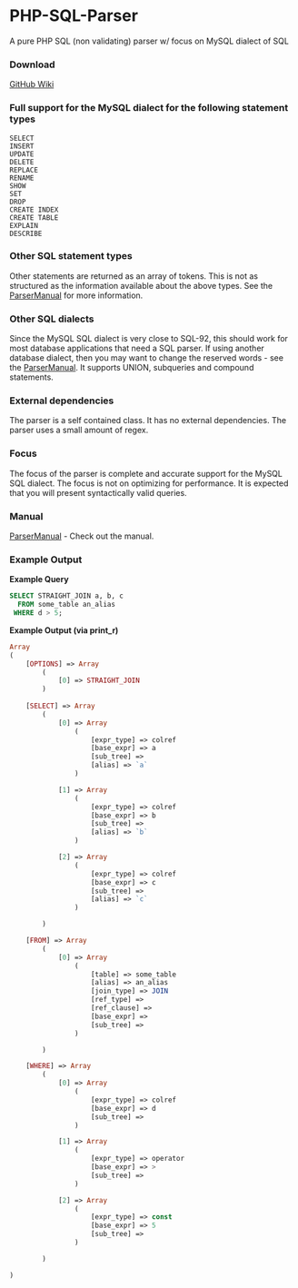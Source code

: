 PHP-SQL-Parser
==============

A pure PHP SQL (non validating) parser w/ focus on MySQL dialect of SQL


### Download

 [GitHub Wiki](https://github.com/greenlion/PHP-SQL-Parser/wiki/Downloads)<br>
    
### Full support for the MySQL dialect for the following statement types

    SELECT
    INSERT
    UPDATE
    DELETE
    REPLACE
    RENAME
    SHOW
    SET
    DROP
    CREATE INDEX
    CREATE TABLE
    EXPLAIN
    DESCRIBE

### Other SQL statement types

Other statements are returned as an array of tokens. This is not as structured as the information available about the above types. See the [ParserManual](https://github.com/greenlion/PHP-SQL-Parser/wiki/Parser-Manual) for more information.

### Other SQL dialects

Since the MySQL SQL dialect is very close to SQL-92, this should work for most database applications that need a SQL parser. If using another database dialect, then you may want to change the reserved words - see the [ParserManual](https://github.com/greenlion/PHP-SQL-Parser/wiki/Parser-Manual). It supports UNION, subqueries and compound statements.

### External dependencies

The parser is a self contained class. It has no external dependencies. The parser uses a small amount of regex.

### Focus

The focus of the parser is complete and accurate support for the MySQL SQL dialect. The focus is not on optimizing for performance. It is expected that you will present syntactically valid queries.

### Manual

[ParserManual](https://github.com/greenlion/PHP-SQL-Parser/wiki/Parser-Manual) - Check out the manual.

### Example Output

**Example Query**

```sql
SELECT STRAIGHT_JOIN a, b, c 
  FROM some_table an_alias
 WHERE d > 5;
```

**Example Output (via print_r)**

```php
Array
( 
    [OPTIONS] => Array
        (
            [0] => STRAIGHT_JOIN
        )       
        
    [SELECT] => Array
        (
            [0] => Array
                (
                    [expr_type] => colref
                    [base_expr] => a
                    [sub_tree] => 
                    [alias] => `a`
                )

            [1] => Array
                (
                    [expr_type] => colref
                    [base_expr] => b
                    [sub_tree] => 
                    [alias] => `b`
                )

            [2] => Array
                (
                    [expr_type] => colref
                    [base_expr] => c
                    [sub_tree] => 
                    [alias] => `c`
                )

        )

    [FROM] => Array
        (
            [0] => Array
                (
                    [table] => some_table
                    [alias] => an_alias
                    [join_type] => JOIN
                    [ref_type] => 
                    [ref_clause] => 
                    [base_expr] => 
                    [sub_tree] => 
                )

        )

    [WHERE] => Array
        (
            [0] => Array
                (
                    [expr_type] => colref
                    [base_expr] => d
                    [sub_tree] => 
                )

            [1] => Array
                (
                    [expr_type] => operator
                    [base_expr] => >
                    [sub_tree] => 
                )

            [2] => Array
                (
                    [expr_type] => const
                    [base_expr] => 5
                    [sub_tree] => 
                )

        )

)
```
